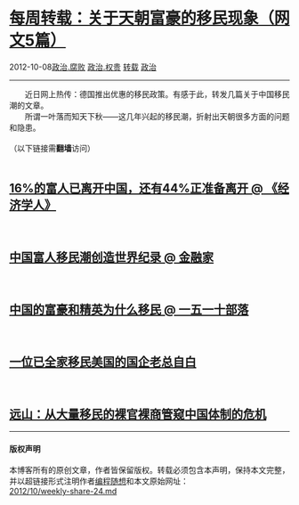 <!DOCTYPE html>
<html xmlns="http://www.w3.org/1999/xhtml" xml:lang="zh-CN">
<head>
<meta http-equiv="Content-Type" content="text/html; charset=utf-8" />
<meta name="generator" content="Python script by program.think@gmail.com" />
<meta name="provider" content="program-think.blogspot.com" />
<link type="text/css" rel="stylesheet" href="../../css/program-think.css" />
<title>每周转载：关于天朝富豪的移民现象（网文5篇） - 编程随想的博客</title>
</head>
<body>
<div id="main" style="width:100%;">
<h1><a href="../../index.md" title="回到首页">每周转载：关于天朝富豪的移民现象（网文5篇）</a></h1>
<div class="post-info"><span class="date-header">2012-10-08</span><a href="../../tags/E694BFE6B2BB.E88590E8B4A5.md" class="tag">政治.腐败</a> <a href="../../tags/E694BFE6B2BB.E69D83E8B4B5.md" class="tag">政治.权贵</a> <a href="../../tags/E8BDACE8BDBD.md" class="tag">转载</a> <a href="../../tags/E694BFE6B2BB.md" class="tag">政治</a> </div>
<hr>
<div class="post">
&#12288;&#12288;近日网上热传：德国推出优惠的移民政策。有感于此，转发几篇关于中国移民潮的文章。<br />&#12288;&#12288;所谓一叶落而知天下秋——这几年兴起的移民潮，折射出天朝很多方面的问题和隐患。<br /><br />（以下链接需<b>翻墙</b>访问）<a name='more'></a><!--program-think--><br /><br /><h2><a href="https://plus.google.com/u/0/113559088971921339544/posts/UxtMYZRDipP" target="_blank" rel="nofollow">16%的富人已离开中国，还有44%正准备离开 @ 《经济学人》</a></h2><br /><h2><a href="https://plus.google.com/u/0/113559088971921339544/posts/Y537XzDqyjm" target="_blank" rel="nofollow">中国富人移民潮创造世界纪录 @ 金融家</a></h2><br /><h2><a href="https://plus.google.com/u/0/113559088971921339544/posts/adYKYDjGSxx" target="_blank" rel="nofollow">中国的富豪和精英为什么移民 @ 一五一十部落</a></h2><br /><h2><a href="https://plus.google.com/u/0/113559088971921339544/posts/E1K8jYDpxXC" target="_blank" rel="nofollow">一位已全家移民美国的国企老总自白</a></h2><br /><h2><a href="https://plus.google.com/u/0/113559088971921339544/posts/1Gv1mwf7eHS" target="_blank" rel="nofollow">远山：从大量移民的裸官裸商管窥中国体制的危机</a></h2><div class="blogger-post-footer">
</div>
<hr>
<div class="copyright">
<h4>版权声明</h4>
本博客所有的原创文章，作者皆保留版权。转载必须包含本声明，保持本文完整，并以超链接形式注明作者<a href="mailto:program.think@gmail.com">编程随想</a>和本文原始网址：<br>
<a href="2012/10/weekly-share-24.md">2012/10/weekly-share-24.md</a>
</div>
</div>
</body>
</html>
